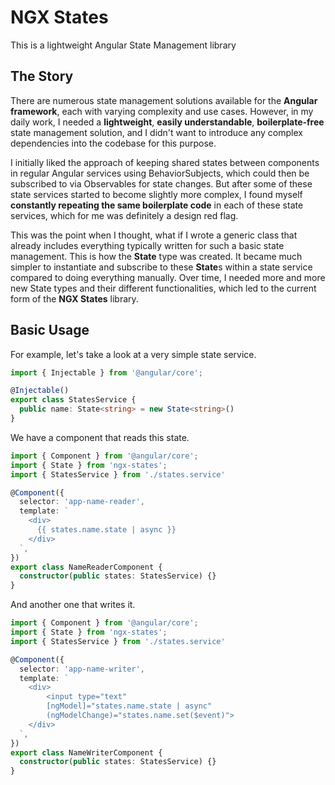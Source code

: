 # NGX States

This is a lightweight Angular State Management library

## The Story

There are numerous state management solutions available for the **Angular framework**, 
each with varying complexity and use cases. However, in my daily work, I needed a 
**lightweight**, **easily understandable**, **boilerplate-free** state management solution, 
and I didn't want to introduce any complex dependencies into the codebase for this purpose. 

I initially liked the approach of keeping shared states between components in regular 
Angular services using BehaviorSubjects, which could then be subscribed to via Observables 
for state changes. But after some of these state services started to become slightly more 
complex, I found myself **constantly repeating the same boilerplate code** in each of these 
state services, which for me was definitely a design red flag.

This was the point when I thought, what if I wrote a generic class that already includes 
everything typically written for such a basic state management. This is how the **State<T>** 
type was created. It became much simpler to instantiate and subscribe to these **State**s 
within a state service compared to doing everything manually. Over time, I needed more and 
more new State types and their different functionalities, which led to the current form of 
the **NGX States** library.

## Basic Usage ##

For example, let's take a look at a very simple state service.

```ts
import { Injectable } from '@angular/core';

@Injectable()
export class StatesService {
  public name: State<string> = new State<string>()
}
```

We have a component that reads this state.

```ts
import { Component } from '@angular/core';
import { State } from 'ngx-states';
import { StatesService } from './states.service'

@Component({
  selector: 'app-name-reader',
  template: `
    <div>
      {{ states.name.state | async }}
    </div>
  `,
})
export class NameReaderComponent {
  constructor(public states: StatesService) {}
}
```

And another one that writes it.

```ts
import { Component } from '@angular/core';
import { State } from 'ngx-states';
import { StatesService } from './states.service'

@Component({
  selector: 'app-name-writer',
  template: `
    <div>
        <input type="text" 
        [ngModel]="states.name.state | async"
        (ngModelChange)="states.name.set($event)">
    </div>
  `,
})
export class NameWriterComponent {
  constructor(public states: StatesService) {}
}
```





